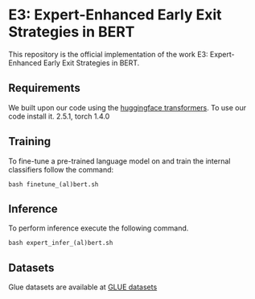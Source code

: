 # E3: Expert-Enhanced Early Exit Strategies in BERT

This repository is the official implementation of the work E3: Expert-Enhanced Early Exit Strategies in BERT.

## Requirements

We built upon our code using the [huggingface transformers](https://huggingface.co/docs/transformers/en/index). To use our code install it. 2.5.1, torch 1.4.0

## Training 

To fine-tune a pre-trained language model on and train the internal classifiers follow the command:

```setup
bash finetune_(al)bert.sh
```

## Inference

To perform inference execute the following command.

```setup
bash expert_infer_(al)bert.sh
```

## Datasets

Glue datasets are available at [GLUE datasets](https://gluebenchmark.com/)

